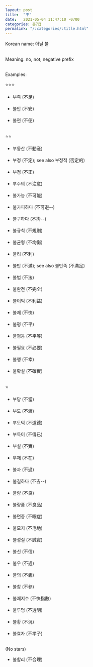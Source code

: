 ```yaml
---
layout: post
title:  "不"
date:   2021-05-04 11:47:10 -0700
categories: 준7급
permalink: "/:categories/:title.html"
---
```


Korean name: 아닐 불 <br><br>

Meaning: no, not; negative prefix <br><br>

Examples:

⭐⭐⭐
* 부족 (不足) <br><br>
* 불안 (不安) <br><br>
* 불편 (不便) <br><br>

⭐⭐
* 부동산 (不動産) <br><br>
* 부정 (不定); see also 부정적 (否定的) <br><br>
* 부정 (不正) <br><br>
* 부주의 (不注意) <br><br>
* 불가능 (不可能) <br><br>
* 불가피하다 (不可避--) <br><br>
* 불구하다 (不拘--) <br><br>
* 불규칙 (不規則) <br><br>
* 불균형 (不均衡) <br><br>
* 불리 (不利) <br><br>
* 불만 (不滿); see also 불만족 (不滿足) <br><br>
* 불법 (不法) <br><br>
* 불완전 (不完全) <br><br>
* 불이익 (不利益) <br><br>
* 불쾌 (不快) <br><br>
* 불평 (不平) <br><br>
* 불평등 (不平等) <br><br>
* 불필요 (不必要) <br><br>
* 불행 (不幸) <br><br>
* 불확실 (不確實) <br><br>

⭐
* 부당 (不當) <br><br>
* 부도 (不渡) <br><br>
* 부도덕 (不道德) <br><br>
* 부득이 (不得已) <br><br>
* 부실 (不實) <br><br>
* 부재 (不在) <br><br>
* 불과 (不過) <br><br>
* 불길하다 (不吉--) <br><br>
* 불량 (不良) <br><br>
* 불량품 (不良品) <br><br>
* 불면증 (不眠症) <br><br>
* 불모지 (不毛地) <br><br>
* 불성실 (不誠實) <br><br>
* 불신 (不信) <br><br>
* 불우 (不遇) <br><br>
* 불의 (不義) <br><br>
* 불참 (不參) <br><br>
* 불쾌지수 (不快指數) <br><br>
* 불투명 (不透明) <br><br>
* 불황 (不況) <br><br>
* 불효자 (不孝子) <br><br>

(No stars)
* 불합리 (不合理) <br><br>